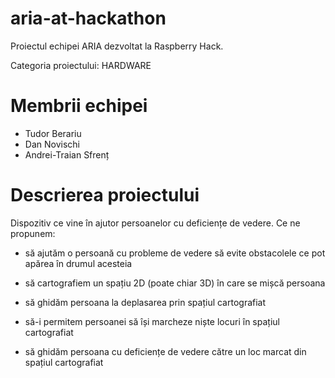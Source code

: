 aria-at-hackathon
=================

Proiectul echipei ARIA dezvoltat la Raspberry Hack.

Categoria proiectului: HARDWARE

Membrii echipei
===============
  - Tudor Berariu
  - Dan Novischi
  - Andrei-Traian Sfrenț

Descrierea proiectului
======================

Dispozitiv ce vine în ajutor persoanelor cu deficiențe de vedere.
Ce ne propunem: 
  
  - să ajutăm o persoană cu probleme de vedere să evite obstacolele ce
    pot apărea în drumul acesteia

  - să cartografiem un spațiu 2D (poate chiar 3D) în care se mișcă persoana

  - să ghidăm persoana la deplasarea prin spațiul cartografiat

  - să-i permitem persoanei să își marcheze niște locuri în spațiul cartografiat

  - să ghidăm persoana cu deficiențe de vedere către un loc marcat din spațiul cartografiat
